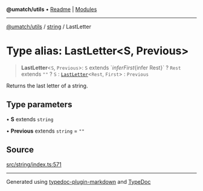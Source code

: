 **@umatch/utils** • [Readme](../../index.md) \| [Modules](../../modules.md)

***

[@umatch/utils](../../modules.md) / [string](../index.md) / LastLetter

# Type alias: LastLetter\<S, Previous\>

> **LastLetter**\<`S`, `Previous`\>: `S` extends \`${infer First}${infer Rest}\` ? `Rest` extends `""` ? `S` : [`LastLetter`](LastLetter.md)\<`Rest`, `First`\> : `Previous`

Returns the last letter of a string.

## Type parameters

• **S** extends `string`

• **Previous** extends `string` = `""`

## Source

[src/string/index.ts:571](https://github.com/umatch-oficial/utils/blob/0b3210d/src/string/index.ts#L571)

***

Generated using [typedoc-plugin-markdown](https://www.npmjs.com/package/typedoc-plugin-markdown) and [TypeDoc](https://typedoc.org/)
